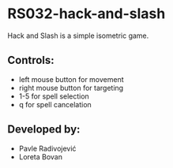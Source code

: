 # RS032-hack-and-slash
Hack and Slash is a simple isometric game.

## Controls:
* left mouse button for movement
* right mouse button for targeting
* 1-5 for spell selection
* q for spell cancelation

## Developed by:
* Pavle Radivojević
* Loreta Bovan
